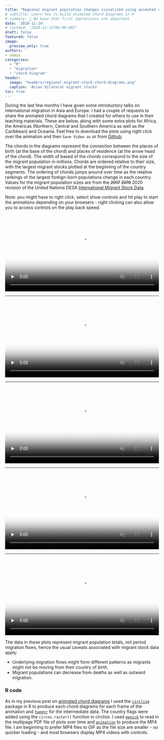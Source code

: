 ```yaml
---
title: "Regional migrant population changes visualized using animated chord diagrams"
# subtitle: Learn how to build animated chord diagrams in R
# summary: 👋 We know that first impressions are important
date: '2018-11-14'
# lastmod: "2020-12-13T00:00:00Z"
draft: false
featured: false
image:
  preview_only: true
authors:
- admin
categories: 
  - "R"
  - "migration"
  - "chord-diagram"
header:
  image: "headers/regional-migrant-stock-chord-diagrams.png"
  caption: 'Asian bilateral migrant stocks'
toc: true
---
```


During the last few months I have given some introductory talks on international migration in Asia and Europe. I had a couple of requests to share the animated chord diagrams that I created for others to use in their teaching materials.  These are below, along with some extra plots for Africa, the Americas (Northern, Central and Southern America as well as the Caribbean) and Oceania. Feel free to download the plots using right click over the animation and then `Save Video as` or from [Github](https://github.com/guyabel/personal-site/tree/master/content/post/migrant-stock-chord-digrams).

The chords in the diagrams represent the connection between the places of birth (at the base of the chord) and places of residence (at the arrow head of the chord). The width of based of the chords correspond to the size of the migrant population in millions. Chords are ordered relative to their size, with the largest migrant stocks plotted at the beginning of the country segments. The ordering of chords jumps around over time as the relative rankings of the largest foreign-born populations change in each country. Values for the migrant population sizes are from the ~~2017~~ ~~2019~~ 2020 revision of the United Nations DESA [International Migrant Stock Data](https://www.un.org/development/desa/pd/content/international-migrant-stock). 

Note: you might have to right click, select show controls and hit play to start the animations depending on your browsers - right clicking can also allow you to access controls on the play back speed.

<style>
video {
  /* override other styles to make responsive */
  width: 100%    !important;
  height: auto   !important;
  max-height: 720px
}
h2 {
  color: #fff;
  font-size: 0px;
}
</style>

## Asia
<video loop="loop" width="720" height="720" controls muted playsinline preload="none" poster="ims-abel-asia.png">
  <source src="ims-abel-asia.mp4" type="video/mp4"/>
</video>

<hr>

## Europe
<video loop="loop" width="720" height="720" controls muted playsinline preload="none" poster="ims-abel-europe.png">
  <source src="ims-abel-europe.mp4" type="video/mp4"/>
</video>

<hr>

## Africa
<video loop="loop" width="720" height="720" controls muted playsinline preload="none" poster="ims-abel-africa.png">
  <source src="ims-abel-africa.mp4" type="video/mp4"/>
</video>

<hr>

## Americas
<video loop="loop" width="720" height="720" controls muted playsinline preload="none" poster="ims-abel-america.png">
  <source src="ims-abel-america.mp4" type="video/mp4"/>
</video>

<hr>

## Oceania
<video loop="loop" width="720" height="720" controls muted playsinline preload="none" poster="ims-abel-oceania.png">
  <source src="ims-abel-oceania.mp4" type="video/mp4"/>
</video>

The data in these plots represent migrant population totals, not period migration flows, hence the usual caveats associated with migrant stock data apply:

- Underlying migration flows might form different patterns as migrants might not be moving from their country of birth.
- Migrant populations can decrease from deaths as well as outward migration.

### R code

As in my previous post on [animated chord diagrams](http://guyabel.com/post/animated-directional-chord-diagrams/) I used the [`circlize`](https://cran.r-project.org/web/packages/circlize/index.html) package in R to produce each chord diagrams for each frame of the animation and [`tweenr`](https://cran.r-project.org/web/packages/tweenr/index.html) for the intermediate data. The country flags were added using the `circos.raster()` function in circlize. I used [`magick`](https://cran.r-project.org/web/packages/magick/index.html) to read in the multipage PDF file of plots over time and [`animation`](https://cran.r-project.org/web/packages/animation/index.html) to produce the MP4 file. I am beginning to prefer MP4 files to GIF as the file size are smaller - so quicker loading - and most browsers display MP4 videos with controls.
